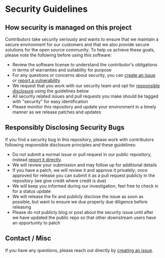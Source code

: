 # Security Guidelines

## How security is managed on this project

Contributors take security seriously and wants to ensure that we maintain a
secure environment for our customers and that we also provide secure solutions
for the open source community. To help us achieve these goals, please note the
following before using this software:

- Review the software license to understand the contributor's obligations in
terms of warranties and suitability for purpose
- For any questions or concerns about security, you can
[create an issue][new-issue] or [report a vulnerability][new-sec-issue]
- We request that you work with our security team and opt for
[responsible disclosure][disclosure] using the guidelines below
- All security related issues and pull requests you make should be tagged with
"security" for easy identification
- Please monitor this repository and update your environment in a timely manner
as we release patches and updates

## Responsibly Disclosing Security Bugs

If you find a security bug in this repository, please work with contributors
following responsible disclosure principles and these guidelines:

- Do not submit a normal issue or pull request in our public repository, instead
[report it directly][new-sec-issue].
- We will review your submission and may follow up for additional details
- If you have a patch, we will review it and approve it privately; once approved
for release you can submit it as a pull request publicly in the repository (we
give credit where credit is due)
- We will keep you informed during our investigation, feel free to check in for
a status update
- We will release the fix and publicly disclose the issue as soon as possible,
but want to ensure we due properly due diligence before releasing
- Please do not publicly blog or post about the security issue until after we
have updated the public repo so that other downstream users have an opportunity
to patch

## Contact / Misc

If you have any questions, please reach out directly by
[creating an issue][new-issue].

[new-issue]: https://github.com/wwmoraes/maker/issues/new/choose
[new-sec-issue]: https://github.com/wwmoraes/maker/security/advisories/new
[disclosure]: https://corporate.walmart.com/article/responsible-disclosure-policy
